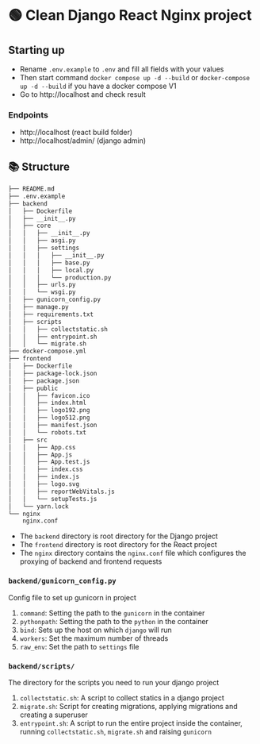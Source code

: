 # 🟢 Clean Django React Nginx project

## Starting up

- Rename `.env.example` to `.env` and fill all fields with your values
- Then start command `docker compose up -d --build` or
`docker-compose up -d --build` if you have a docker compose V1
- Go to http://localhost and check result

### Endpoints

- http://localhost (react build folder)
- http://localhost/admin/ (django admin)

## 📚 Structure
```bash
├── README.md
├── .env.example
├── backend
│   ├── Dockerfile
│   ├── __init__.py
│   ├── core
│   │   ├── __init__.py
│   │   ├── asgi.py
│   │   ├── settings
│   │   │   ├── __init__.py
│   │   │   ├── base.py
│   │   │   ├── local.py
│   │   │   └── production.py
│   │   ├── urls.py
│   │   └── wsgi.py
│   ├── gunicorn_config.py
│   ├── manage.py
│   ├── requirements.txt
│   ├── scripts
│   │   ├── collectstatic.sh
│   │   ├── entrypoint.sh
│   │   └── migrate.sh
├── docker-compose.yml
├── frontend
│   ├── Dockerfile
│   ├── package-lock.json
│   ├── package.json
│   ├── public
│   │   ├── favicon.ico
│   │   ├── index.html
│   │   ├── logo192.png
│   │   ├── logo512.png
│   │   ├── manifest.json
│   │   └── robots.txt
│   ├── src
│   │   ├── App.css
│   │   ├── App.js
│   │   ├── App.test.js
│   │   ├── index.css
│   │   ├── index.js
│   │   ├── logo.svg
│   │   ├── reportWebVitals.js
│   │   └── setupTests.js
│   └── yarn.lock
└── nginx 
    nginx.conf
```

- The `backend` directory is root directory for the Django project 
- The `frontend` directory is root directory for the React project
- The `nginx` directory contains the `nginx.conf` file which configures the proxying of backend and frontend requests

### `backend/gunicorn_config.py`

Config file to set up gunicorn in project

1. `command`: Setting the path to the `gunicorn` in the container
2. `pythonpath`: Setting the path to the `python` in the container
3. `bind`: Sets up the host on which `django` will run
4. `workers`: Set the maximum number of threads
5. `raw_env`: Set the path to `settings` file

### `backend/scripts/`

The directory for the scripts you need to run your django project

1. `collectstatic.sh`: A script to collect statics in a django project
2. `migrate.sh`: Script for creating migrations, applying migrations and creating a superuser
3. `entrypoint.sh`: A script to run the entire project inside the container, running `collectstatic.sh`, `migrate.sh` and raising `gunicorn`
